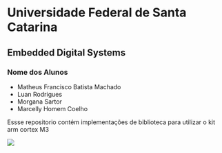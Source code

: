# Universidade Federal de Santa Catarina
## Embedded Digital Systems


### Nome dos Alunos 

* Matheus Francisco Batista Machado
* Luan Rodrigues
* Morgana Sartor
* Marcelly Homem Coelho


Essse repositorio contém implementações de biblioteca para utilizar o kit arm cortex M3

![](./placa.jpeg=100x20)

